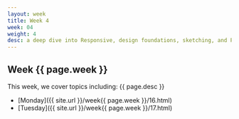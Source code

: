 ```yaml
---
layout: week
title: Week 4
week: 04
weight: 4
desc: a deep dive into Responsive, design foundations, sketching, and Photoshop and Illustrator.
---
```


## Week {{ page.week }}
This week, we cover topics including: {{ page.desc }}

* [Monday]({{ site.url }}/week{{ page.week }}/16.html)
* [Tuesday]({{ site.url }}/week{{ page.week }}/17.html)

<!--
* [Wednesday]({{ site.url }}/week{{ page.week }}/18.html)
* [Thursday]({{ site.url }}/week{{ page.week }}/19.html)
* [Friday]({{ site.url }}/week{{ page.week }}/20.html)
-->

